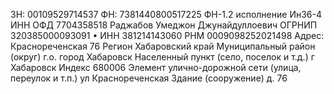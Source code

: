 ЗН: 00109529714537
ФН: 7381440800517225
ФН-1.2 исполнение Ин36-4 
ИНН ОФД
7704358518
Раджабов Умеджон Джунайдуллоевич
ОГРНИП 320385000093091  •  ИНН 381214143060
РНМ
0009098252021498
Адрес: Краснореченская 76
Регион
Хабаровский край
Муниципальный район (округ)
г.о. город Хабаровск
Населенный пункт (село, поселок и т.д.)
г Хабаровск
Индекс
680006
Элемент улично-дорожной сети (улица, переулок и т.п.)
ул Краснореченская
Здание (сооружение)
д. 76
